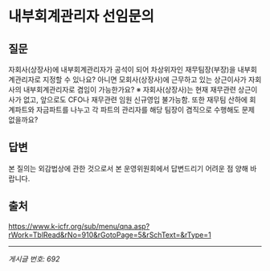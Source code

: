 # 내부회계관리자 선임문의

## 질문
자회사(상장사)에 내부회계관리자가 공석이 되어 차상위자인 재무팀장(부장)을 내부회계관리자로 지정할 수 있나요?
아니면 모회사(상장사)에 근무하고 있는 상근이사가 자회사의 내부회계관리자로 겸임이 가능한가요?
※ 자회사(상장사)는 현재 재무관련 상근이사가 없고, 앞으로도 CFO나 재무관련 임원 신규영입 불가능함.
또한 재무팀 산하에 회계파트와 자금파트를 나누고 각 파트의 관리자를 해당 팀장이 겸직으로 수행해도 문제 없을까요?

## 답변
본 질의는 외감법상에 관한 것으로서 본 운영위원회에서 답변드리기 어려운 점 양해 바랍니다.

## 출처
https://www.k-icfr.org/sub/menu/qna.asp?rWork=TblRead&rNo=910&rGotoPage=5&rSchText=&rType=1

---
*게시글 번호: 692*

